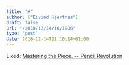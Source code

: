 ```yaml
---
title: "#"
author: ["Eivind Hjertnes"]
draft: false
url: "/2018/12/14/10/1986"
type: "post"
date: 2018-12-14T21:10:14+01:00
---
```


Liked:
[Mastering
the Piece. -- Pencil Revolution](http://www.pencilrevolution.com/2018/12/mastering-the-piece/)
